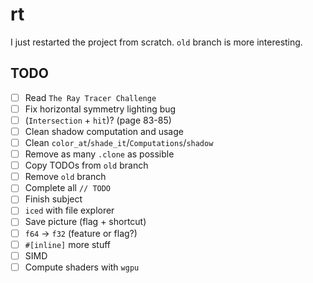 # rt

I just restarted the project from scratch. `old` branch is more interesting.

## TODO

- [ ] Read `The Ray Tracer Challenge`
- [ ] Fix horizontal symmetry lighting bug
- [ ] (`Intersection` + `hit`)? (page 83-85)
- [ ] Clean shadow computation and usage
- [ ] Clean `color_at`/`shade_it`/`Computations`/`shadow`
- [ ] Remove as many `.clone` as possible
- [ ] Copy TODOs from `old` branch
- [ ] Remove `old` branch
- [ ] Complete all `// TODO`
- [ ] Finish subject
- [ ] `iced` with file explorer
- [ ] Save picture (flag + shortcut)
- [ ] `f64` -> `f32` (feature or flag?)
- [ ] `#[inline]` more stuff
- [ ] SIMD
- [ ] Compute shaders with `wgpu`
